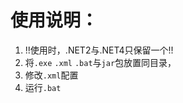 # 使用说明：
1. !!使用时，.NET2与.NET4只保留一个!!
2. 将`.exe` `.xml` `.bat`与`jar`包放置同目录，
3. 修改`.xml`配置
4. 运行`.bat`
